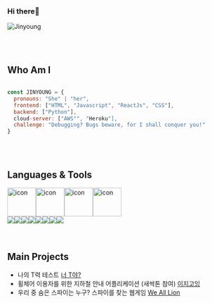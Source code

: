 <!--
**yoooooooung/yoooooooung** is a ✨ _special_ ✨ repository because its `README.md` (this file) appears on your GitHub profile.

Here are some ideas to get you started:

- 🔭 I’m currently working on ...
- 🌱 I’m currently learning ...
- 👯 I’m looking to collaborate on ...
- 🤔 I’m looking for help with ...
- 💬 Ask me about ...
- 📫 How to reach me: ...
- 😄 Pronouns: ...
- ⚡ Fun fact: ...
-->

### Hi there👋
<!-- A passionate self-taught FrontEnd Web Developer from South-Korea. -->

![Jinyoung](https://github.com/yoooooooung/yoooooooung/assets/113872386/0ad20661-83e8-4f0f-95b8-6eff9c75b374)



<br>
<br>


## Who Am I

<!--
<pre>
┌──┤ JINYOUNG ├─────────▰▰▰
│
├─▣ Frontend Developer
├─▣ JavaScript & React
├─▣ Learning Python
├─▣ I am mostly available at The White Circle
├─▣ <a href="https://twitter.com/">Twitter</a>
│
└───────────────────────────────▰▰▰
</pre>
-->
<!--
<pre>
const JINYOUNG = {
  pronouns: "She" | "her",
  frontend: ["HTML", "Javascript", "ReactJs", "CSS"],
  backend: ["Python"],
  database: ["Postgresql", "mySQL", "Redis"],
  cloud-server: ["AWS", "Gcloud", "DigitalOcean", "Heroku"],
  architecture: ["microservices", "event-driven", "design system pattern"],
  challenge: "I am doing All-In-One Toolbox for Developers. It's Muerta Toolbox."
}
</pre>
-->
```js

const JINYOUNG = {
  pronouns: "She" | "her",
  frontend: ["HTML", "Javascript", "ReactJs", "CSS"],
  backend: ["Python"],
  cloud-server: ["AWS"", "Heroku"],
  challenge: "Debugging? Bugs beware, for I shall conquer you!"
}
```

<br>
<br>

## Languages & Tools

<div style="display: flex; align-items: flex-start;">
<img src="https://techstack-generator.vercel.app/js-icon.svg" alt="icon" width="65" height="65" />
<img src="https://techstack-generator.vercel.app/react-icon.svg" alt="icon" width="65" height="65" />
<img src="https://techstack-generator.vercel.app/redux-icon.svg" alt="icon" width="65" height="65" />
<img src="https://techstack-generator.vercel.app/github-icon.svg" alt="icon" width="65" height="65" />
</div>

<!--<img src="https://img.shields.io/badge/뱃지레이블-배경색?style=뱃지모양&logo=로고&logoColor=로고색상"/>-->
<div style="display: flex; align-items: flex-start;">
<img src="https://img.shields.io/badge/JavaScript-F7DF1E?style=flat-square&logo=JavaScript&logoColor=ffffff"/>
<img src="https://img.shields.io/badge/React-61DAFB?style=flat-square&logo=React&logoColor=ffffff"/>
<img src="https://img.shields.io/badge/Redux-764ABC?style=flat-square&logo=Redux&logoColor=ffffff"/>
<img src="https://img.shields.io/badge/HTML5-E34F26?style=flat-square&logo=HTML5&logoColor=ffffff"/>
<img src="https://img.shields.io/badge/CSS3-1572B6?style=flat-square&logo=CSS3&logoColor=ffffff"/>
<img src="https://img.shields.io/badge/Figma-F24E1E?style=flat-square&logo=Figma&logoColor=ffffff"/>
<img src="https://img.shields.io/badge/photoshop-31A8FF?style=flat-square&logo=Adobe Photoshop&logoColor=ffffff"/> <img src="https://img.shields.io/badge/illust-FF9A00?style=flat-square&logo=Adobe Illustrator&logoColor=ffffff"/>
</div>

<br>
<br>

## Main Projects
- 나의 T력 테스트 [너 T야?](https://github.com/Naughty-ya)
- 휠체어 이용자를 위한 지하철 안내 어플리케이션 (새싹톤 참여) [이지고잉](https://github.com/SeSACTHON-Easygoing)
- 우리 중 숨은 스파이는 누구? 스파이를 찾는 웹게임 [We All Lion](https://github.com/seunghoonKang/we-all-lie-fe)
